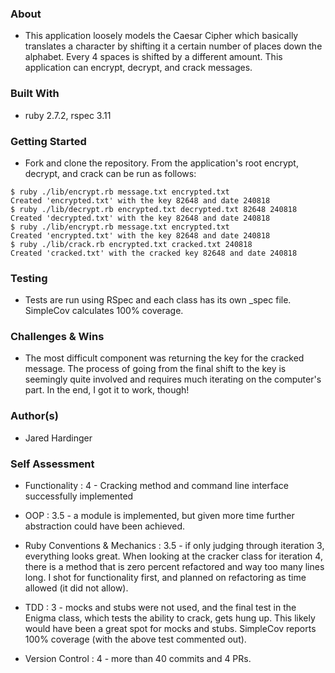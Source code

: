 ### About

* This application loosely models the Caesar Cipher which basically translates a character by shifting it a certain number of places down the alphabet. Every 4 spaces is shifted by a different amount. This application can encrypt, decrypt, and crack messages.

### Built With

* ruby 2.7.2, rspec 3.11

### Getting Started

* Fork and clone the repository. From the application's root encrypt, decrypt, and crack can be run as follows:
```
$ ruby ./lib/encrypt.rb message.txt encrypted.txt
Created 'encrypted.txt' with the key 82648 and date 240818
$ ruby ./lib/decrypt.rb encrypted.txt decrypted.txt 82648 240818
Created 'decrypted.txt' with the key 82648 and date 240818
$ ruby ./lib/encrypt.rb message.txt encrypted.txt
Created 'encrypted.txt' with the key 82648 and date 240818
$ ruby ./lib/crack.rb encrypted.txt cracked.txt 240818
Created 'cracked.txt' with the cracked key 82648 and date 240818
```

### Testing

* Tests are run using RSpec and each class has its own _spec file. SimpleCov calculates 100% coverage.

### Challenges & Wins

* The most difficult component was returning the key for the cracked message. The process of going from the final shift to the key is seemingly quite involved and requires much iterating on the computer's part. In the end, I got it to work, though!

### Author(s)

* Jared Hardinger

### Self Assessment

* Functionality : 4 - Cracking method and command line interface successfully implemented

* OOP : 3.5 - a module is implemented, but given more time further abstraction could have been achieved.

* Ruby Conventions & Mechanics : 3.5 - if only judging through iteration 3, everything looks great. When looking at the cracker class for iteration 4, there is a method that is zero percent refactored and way too many lines long. I shot for functionality first, and planned on refactoring as time allowed (it did not allow).

* TDD : 3 - mocks and stubs were not used, and the final test in the Enigma class, which tests the ability to crack, gets hung up. This likely would have been a great spot for mocks and stubs. SimpleCov reports 100% coverage (with the above test commented out).

* Version Control : 4 - more than 40 commits and 4 PRs.
